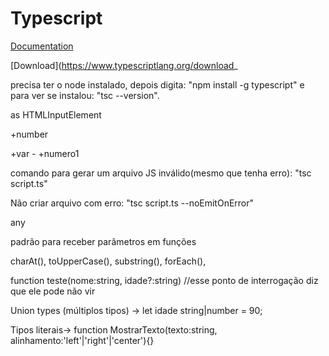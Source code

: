 # Typescript

[Documentation](https://www.typescriptlang.org/docs/)

[Download](https://www.typescriptlang.org/download_

precisa ter o node instalado, depois digita: "npm install -g typescript" e para ver se instalou: "tsc --version".

as HTMLInputElement

+number

+var      -     +numero1

comando para gerar um arquivo JS inválido(mesmo que tenha erro): "tsc script.ts"

Não criar arquivo com erro: "tsc script.ts --noEmitOnError"

any

padrão para receber parâmetros em funções

charAt(), toUpperCase(), substring(), forEach(), 

function teste(nome:string, idade?:string)      //esse ponto de interrogação diz que ele pode não vir

Union types (múltiplos tipos) -> let idade string|number = 90;

Tipos literais->          function MostrarTexto(texto:string, alinhamento:'left'|'right'|'center'){}

